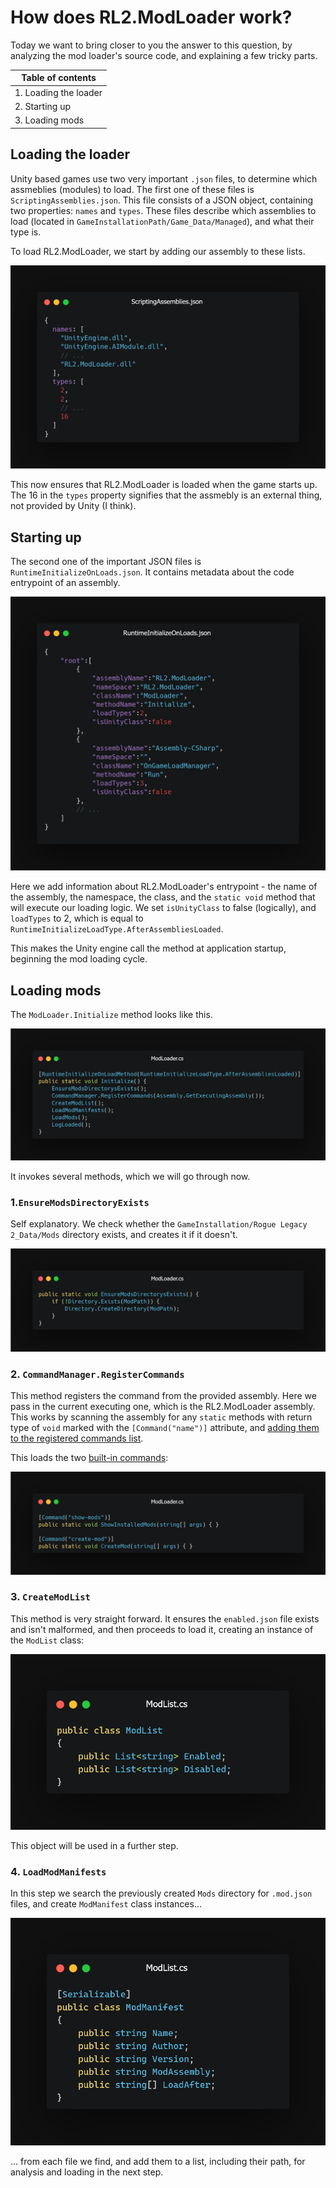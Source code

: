 # How does RL2.ModLoader work?
Today we want to bring closer to you the answer to this question, by analyzing the mod loader's source code, and explaining a few tricky parts.

|Table of contents      |
|-----------------------|
|1. Loading the loader  |
|2. Starting up         |
|3. Loading mods        |

## Loading the loader
Unity based games use two very important `.json` files, to determine which assmeblies (modules) to load. The first one of these files is `ScriptingAssemblies.json`. This file consists of a JSON object, containing two properties: `names` and `types`.  These files describe which assemblies to load (located in `GameInstallationPath/Game_Data/Managed`), and what their type is.

To load RL2.ModLoader, we start by adding our assembly to these lists.

![ScriptingAssemblies.json](https://raw.githubusercontent.com/RL2-API/.github/refs/heads/main/articles/how-does-rl2-modloader-work/1.png)

This now ensures that RL2.ModLoader is loaded when the game starts up.
The 16 in the `types` property signifies that the assmebly is an external thing, not provided by Unity (I think).

## Starting up

The second one of the important JSON files is `RuntimeInitializeOnLoads.json`. It contains metadata about the code entrypoint of an assembly.

![RuntimeInitializeOnLoads.json](https://raw.githubusercontent.com/RL2-API/.github/refs/heads/main/articles/how-does-rl2-modloader-work/2.png)

Here we add information about RL2.ModLoader's entrypoint - the name of the assembly, the namespace, the class, and the `static void` method that will execute our loading logic. We set `isUnityClass` to false (logically), and `loadTypes` to 2, which is equal to `RuntimeInitializeLoadType.AfterAssembliesLoaded`.

This makes the Unity engine call the method at application startup, beginning the mod loading cycle.

## Loading mods
The `ModLoader.Initialize` method looks like this.

![ModLoader.Initialize](https://raw.githubusercontent.com/RL2-API/.github/refs/heads/main/articles/how-does-rl2-modloader-work/3.png)

It invokes several methods, which we will go through now.

### 1.`EnsureModsDirectoryExists`
Self explanatory. We check whether the `GameInstallation/Rogue Legacy 2_Data/Mods` directory exists, and creates it if it doesn't.

![ModLoader.EnsureModsDirectoryExists](https://raw.githubusercontent.com/RL2-API/.github/refs/heads/main/articles/how-does-rl2-modloader-work/4.png)

### 2. `CommandManager.RegisterCommands`
This method registers the command from the provided assembly. Here we pass in the current executing one, which is the RL2.ModLoader assembly. This works by scanning the assembly for any `static` methods with return type of `void` marked with the `[Command("name")]` attribute, and [adding them to the registered commands list](https://github.com/RL2-API/RL2.ModLoader/blob/main/RL2.ModLoader/Console/CommandManager.cs#L22).

This loads the two [built-in commands](https://github.com/RL2-API/RL2.ModLoader/blob/main/RL2.ModLoader/BuiltinCommands.cs):

![ModLoader.BuiltinCommands](https://raw.githubusercontent.com/RL2-API/.github/refs/heads/main/articles/how-does-rl2-modloader-work/5.png)

### 3. `CreateModList`
This method is very straight forward. It ensures the `enabled.json` file exists and isn't malformed, and then proceeds to load it, creating an instance of the `ModList` class:

![ModList](https://raw.githubusercontent.com/RL2-API/.github/refs/heads/main/articles/how-does-rl2-modloader-work/6.png)

This object will be used in a further step.

### 4. `LoadModManifests`
In this step we search the previously created `Mods` directory for `.mod.json` files, and create `ModManifest` class instances...

![ModManifest](https://raw.githubusercontent.com/RL2-API/.github/refs/heads/main/articles/how-does-rl2-modloader-work/7.png)

... from each file we find, and add them to a list, including their path, for analysis and loading in the next step.